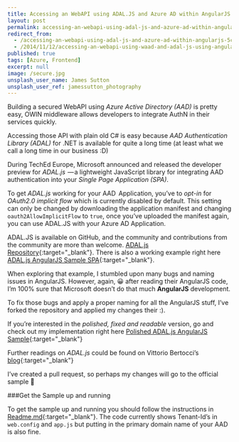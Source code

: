 ```yaml
---
title: Accessing an WebAPI using ADAL.JS and Azure AD within AngularJS
layout: post
permalink: accessing-an-webapi-using-adal-js-and-azure-ad-within-angularjs
redirect_from: 
  - /accessing-an-webapi-using-adal-js-and-azure-ad-within-angularjs-5ceae9165e75
  - /2014/11/12/accessing-an-webapi-using-waad-and-adal-js-using-angularjs/
published: true
tags: [Azure, Frontend]
excerpt: null
image: /secure.jpg
unsplash_user_name: James Sutton
unsplash_user_ref: jamessutton_photography
---
```


Building a secured WebAPI using *Azure Active Directory (AAD)* is pretty easy, OWIN middleware allows developers to integrate AuthN in their services quickly.

Accessing those API with plain old C# is easy because *AAD Authentication Library (ADAL)* for .NET is available for quite a long time (at least what we call a long time in our business :D)

During TechEd Europe, Microsoft announced and released the developer preview for *ADAL.js*  — a lightweight JavaScript library for integrating AAD authentication into your *Single Page Application (SPA)*.

To get *ADAL.js* working for your AAD   Application, you’ve to *opt-in* for *OAuth2.0 implicit flow* which is currently disabled by default. This setting can only be changed by downloading the application manifest and changing `oauth2AllowImplicitFlow` to `true`, once you’ve uploaded the manifest again, you can use ADAL.JS with your Azure AD Application.

ADAL.JS is available on GitHub, and the community and contributions from the community are more than welcome. [ADAL.js Repository](https://github.com/AzureAD/azure-activedirectory-library-for-js){:target="_blank"}. There is also a working example right here [ADAL.js AngularJS Sample SPA](https://github.com/AzureADSamples/SinglePageApp-DotNet){:target="_blank"}.

When exploring that example, I stumbled upon many bugs and naming issues in AngularJS. However, again, 😀 after reading their AngularJS code, I’m 100% sure that Microsoft doesn’t do that much **AngularJS** development.

To fix those bugs and apply a proper naming for all the AngularJS stuff, I’ve forked the repository and applied my changes their :).

If you’re interested in the *polished, fixed and readable* version, go and check out my implementation right here [Polished ADAL.js AngularJS Sample](https://github.com/ThorstenHans/SinglePageApp-DotNet){:target="_blank"}

Further readings on *ADAL.js* could be found on Vittorio Bertocci’s [blog](http://www.cloudidentity.com){:target="_blank"}

I’ve created a pull request, so perhaps my changes will go to the official sample 🙂

###Get the Sample up and running

To get the sample up and running you should follow the instructions in [Readme.md](https://github.com/ThorstenHans/SinglePageApp-DotNet/blob/master/README.md){:target="_blank"}. The code currently shows Tenant-Id’s in `web.config` and `app.js` but putting in the primary domain name of your AAD is also fine.
